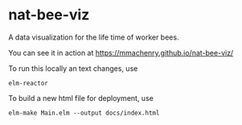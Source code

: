 # nat-bee-viz
A data visualization for the life time of worker bees.

You can see it in action at https://mmachenry.github.io/nat-bee-viz/

To run this locally an text changes, use

    elm-reactor

To build a new html file for deployment, use

    elm-make Main.elm --output docs/index.html
